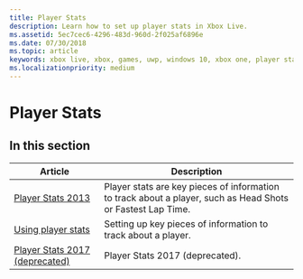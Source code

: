 ```yaml
---
title: Player Stats
description: Learn how to set up player stats in Xbox Live.
ms.assetid: 5ec7cec6-4296-483d-960d-2f025af6896e
ms.date: 07/30/2018
ms.topic: article
keywords: xbox live, xbox, games, uwp, windows 10, xbox one, player stats, leaderboards
ms.localizationpriority: medium
---
```


# Player Stats


## In this section

| Article | Description |
|---------|-------------|
| [Player Stats 2013](player-stats-2013.md) | Player stats are key pieces of information to track about a player, such as Head Shots or Fastest Lap Time. |
| [Using player stats](using-player-stats.md) | Setting up key pieces of information to track about a player. |
| [Player Stats 2017 (deprecated)](stats-2017-depr.md) | Player Stats 2017 (deprecated). |
